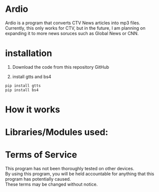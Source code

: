 # Ardio
Ardio is a program that converts CTV News articles into mp3 files. Currently, this only works for CTV, but in the future, I am planning on expanding it to more news soruces such as Global News or CNN. 


# installation
1. Download the code from this repository GitHub

2. install gtts and bs4
```
pip install gtts
pip install bs4
```

# How it works

# Libraries/Modules used:

# Terms of Service 
This program has not been thoroughly tested on other devices. 
</br>By using this program, you will be held accountable for anything that this program has potentially caused. 
</br> These terms may be changed without notice.

